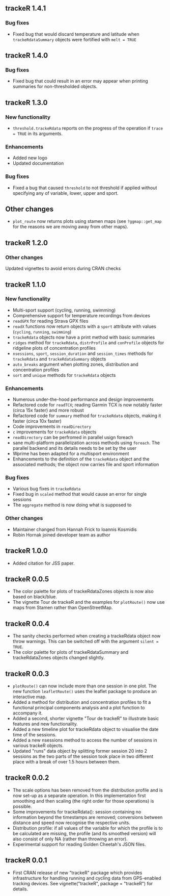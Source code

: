 ## trackeR 1.4.1
### Bug fixes
* Fixed bug that would discard temperature and latitude when `trackeRdataSummary` objects were fortified with `melt = TRUE`

## trackeR 1.4.0

### Bug fixes
* Fixed bug that could result in an error may appear when printing summaries for non-thresholded objects.

## trackeR 1.3.0

### New functionality
* `threshold.trackeRdata` reports on the progress of the operation if `trace = TRUE` in its arguments.

### Enhancements
* Added new logo
* Updated documentation

### Bug fixes
* Fixed a bug that caused `threshold` to not threshold if applied without specifying any of variable, lower, upper and sport.

## Other changes
* `plot_route` now returns plots using stamen maps (see `?ggmap::get_map` for the reasons we are moving away from other maps).

## trackeR 1.2.0

### Other changes
Updated vignettes to avoid errors during CRAN checks

## trackeR 1.1.0

### New functionality
* Multi-sport support (cycling, running, swimming)
* Comprehensive support for temperature recordings from devices
* `readGPX` for reading Strava GPX files
* `readX` functions now return objects with a `sport` attribute with values (`cycling`, `running`, `swimming`)
* `trackeRdata` objects now have a print method with basic summaries
* `ridges` method for `trackeRdata`, `distrProfile` and `conProfile` objects for ridgeline plots of concentration profiles
* `nsessions`, `sport`, `session_duration` and `session_times` methods for `trackeRdata` and `trackeRdataSummary` objects
* `auto_breaks` argument when plotting zones, distribution and concentration profiles
* `sort` and `unique` methods for `trackeRdata` objects

### Enhancements
* Numerous under-the-hood performance and design improvements
* Refactored code for `readTCX`; reading Garmin TCX is now notably faster (circa 15x faster) and more robust
* Refactored code for `summary` method for `trackeRdata` objects, making it faster (circa 10x faster)
* Code improvements in `readDirectory`
* `c` improvements for `trackeRdata` objects
* `readDirectory` can be perfromed in parallel usign foreach
* sane multi-platform parallelization across methods using `foreach`. The parallel backend and its details needs to be set by the user
* Wprime has been adapted for a multisport environment
* Enhancements to the definition of the `trackeRdata` object and the associated methods; the object now carries file and sport information

### Bug fixes
* Various bug fixes in `trackeRdata`
* Fixed bug in `scaled` method that would cause an error for single sessions
* The `aggregate` method is now doing what is supposed to

### Other changes
* Maintainer changed from Hannah Frick to Ioannis Kosmidis
* Robin Hornak joined developer team as author


## trackeR 1.0.0
* Added citation for JSS paper.

## trackeR 0.0.5

* The color palette for plots of trackeRdataZones objects is now also based on black/blue.
* The vignette Tour de trackeR and the examples for `plotRoute()` now use maps from Stamen rather than OpenStreetMap.

## trackeR 0.0.4

* The sanity checks performed when creating a trackeRdata object now throw warnings. This can be switched off with the argument `silent = TRUE`.
* The color palette for plots of trackeRdataSummary and trackeRdataZones objects changed slightly.

## trackeR 0.0.3
* `plotRoute()` can now include more than one session in one plot. The
  new function `leafletRoute()` uses the leaflet package to produce an
  interactive map.
* Added a method for distribution and concentration profiles to fit a functional principal components analysis and a plot function to accompany it.
* Added a second, shorter vignette "Tour de trackeR" to illustrate basic features and new functionality.
* Added a new timeline plot for trackeRdata object to visualise the date time of the sessions.
* Added a new nsessions method to access the number of sessions in various trackeR objects.
* Updated "runs" data object by splitting former session 20 into 2 sessions as the two parts of the session took place in two different place with a break of over 1.5 hours between them.


## trackeR 0.0.2
* The scale options has been removed from the distribution profile and is now set-up as a separate operation. In this implementation first smoothing and then scaling (the right order for those operations) is possible.
* Some improvements for trackeRdata(): session containing no information beyond the timestamps are removed; conversions between distance and speed now recognise the respective units.
* Distribution profile: if all values of the variable for which the profile is to be calculated are missing, the profile (and its smoothed version) will also consist of only NA (rather than throwing an error).
* Experimental support for reading Golden Cheetah's JSON files.

## trackeR 0.0.1

* First CRAN release of new "trackeR" package which provides
  infrastructure for handling running and cycling data from
  GPS-enabled tracking devices. See vignette("trackeR", package =
  "trackeR") for details.
